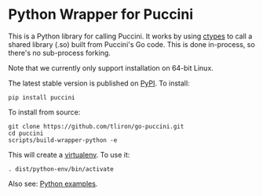 Python Wrapper for Puccini
==========================

This is a Python library for calling Puccini. It works by using
[ctypes](https://docs.python.org/3/library/ctypes.html) to call a shared library (.so) built from
Puccini's Go code. This is done in-process, so there's no sub-process forking.

Note that we currently only support installation on 64-bit Linux.

The latest stable version is published on [PyPI](https://pypi.org/project/puccini/). To install:

    pip install puccini

To install from source:

    git clone https://github.com/tliron/go-puccini.git
    cd puccini
    scripts/build-wrapper-python -e

This will create a [virtualenv](https://virtualenv.pypa.io/). To use it:

    . dist/python-env/bin/activate

Also see: [Python examples](../../examples/python/).
